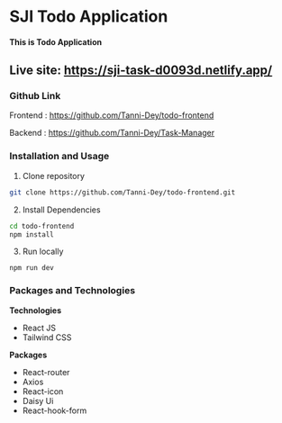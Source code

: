 # SJI Todo Application

#### This is Todo Application

## Live site: https://sji-task-d0093d.netlify.app/

### Github Link

Frontend : https://github.com/Tanni-Dey/todo-frontend

Backend : https://github.com/Tanni-Dey/Task-Manager

### Installation and Usage

1. Clone repository

```bash
git clone https://github.com/Tanni-Dey/todo-frontend.git

```

2. Install Dependencies

```bash
cd todo-frontend
npm install

```

3. Run locally

```
npm run dev
```

### Packages and Technologies

**Technologies**

- React JS
- Tailwind CSS

**Packages**

- React-router
- Axios
- React-icon
- Daisy Ui
- React-hook-form
